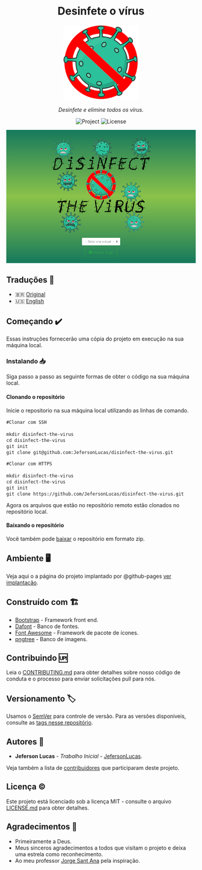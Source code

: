 <p align="center">	
	<h1 align="center">Desinfete o vírus</h1>
</p>
<p align="center">
    <img src="assets/img/logo.png" width="200" alt="Logo">
</p>
    <p align="center"><em>Desinfete e elimine todos os vírus.</em></p>
    <p align="center">
        <img src="https://img.shields.io/badge/JefersonLucas-Disinfect%20the%20virus-green" alt="Project">
        <img src="https://img.shields.io/github/license/JefersonLucas/disinfect-the-virus" alt="License">
  	</p>
</p>

<p align="center">
	<img src="assets/img/capture.png" alt="Game">
</p>

## Traduções :triangular_flag_on_post:

* :brazil: [Original](https://github.com/JefersonLucas/disinfect-the-virus/blob/master/README.md)
* :us: [English](https://github.com/JefersonLucas/disinfect-the-virus/blob/master/translations/en/README.md)

## Começando :heavy_check_mark:

Essas instruções fornecerão uma cópia do projeto em execução na sua máquina local.

### Instalando :inbox_tray:

Siga passo a passo as seguinte formas de obter o código na sua máquina local.

#### Clonando o repositório

Inicie o repositorio na sua máquina local utilizando as linhas de comando.

```
#Clonar com SSH

mkdir disinfect-the-virus
cd disinfect-the-virus
git init
git clone git@github.com:JefersonLucas/disinfect-the-virus.git
```

```
#Clonar com HTTPS

mkdir disinfect-the-virus
cd disinfect-the-virus
git init
git clone https://github.com/JefersonLucas/disinfect-the-virus.git
```
Agora os arquivos que estão no repositório remoto estão clonados no repositório local.

#### Baixando o repositório

Você também pode [baixar](https://github.com/JefersonLucas/disinfect-the-virus/archive/master.zip) o repositório em formato zip.

## Ambiente :desktop_computer:

Veja aqui o a página do projeto implantado por @github-pages [ver implantação](https://jefersonlucas.github.io/disinfect-the-virus/).

## Construído com :building_construction:

* [Bootstrap](https://getbootstrap.com/) - Framework front end.
* [Dafont](https://www.dafont.com/virus-2.font) - Banco de fontes.
* [Font Awesome](https://fontawesome.com/) - Framework de pacote de ícones.
* [pngtree](https://pngtree.com/so/micróbios-bacterianos) - Banco de imagens.

## Contribuindo :up:

Leia o [CONTRIBUTING.md](https://github.com/JefersonLucas/disinfect-the-virus/blob/master/CONTRIBUTING.md) para obter detalhes sobre nosso código de conduta e o processo para enviar solicitações pull para nós.

## Versionamento :label:

Usamos o [SemVer](https://semver.org/lang/pt-BR/) para controle de versão. Para as versões disponíveis, consulte as [tags nesse repositório](https://github.com/JefersonLucas/disinfect-the-virus/tags). 

## Autores :pray:

* **Jeferson Lucas** - *Trabalho Inicial* - [JefersonLucas](https://github.com/JefersonLucas).

Veja também a lista de [contribuidores](https://github.com/JefersonLucas/disinfect-the-virus/contributors) que participaram deste projeto.

## Licença :copyright:

Este projeto está licenciado sob a licença MIT - consulte o arquivo [LICENSE.md](https://github.com/JefersonLucas/disinfect-the-virus/blob/master/LICENSE) para obter detalhes.

## Agradecimentos :clap:

* Primeiramente a Deus. 
* Meus sinceros agradecimentos a todos que visitam o projeto e deixa uma estrela como reconhecimento.
* Ao meu professor [Jorge Sant Ana](https://twitter.com/jorgesantanabr) pela inspiração.
